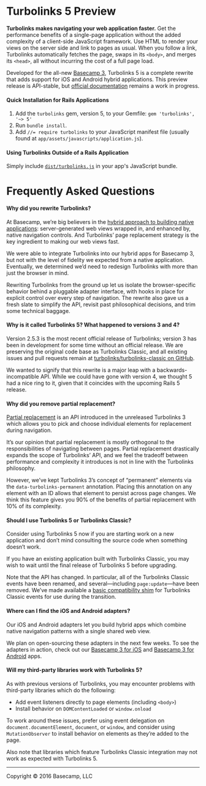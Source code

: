 # Turbolinks 5 Preview

**Turbolinks makes navigating your web application faster.** Get the performance benefits of a single-page application without the added complexity of a client-side JavaScript framework. Use HTML to render your views on the server side and link to pages as usual. When you follow a link, Turbolinks automatically fetches the page, swaps in its `<body>`, and merges its `<head>`, all without incurring the cost of a full page load.

Developed for the all-new [Basecamp 3](https://basecamp.com/3/), Turbolinks 5 is a complete rewrite that adds support for iOS and Android hybrid applications. This preview release is API-stable, but [official documentation](https://github.com/turbolinks/turbolinks/tree/docs#readme) remains a work in progress.

#### Quick Installation for Rails Applications

1. Add the `turbolinks` gem, version 5, to your Gemfile: `gem 'turbolinks', '~> 5'`
2. Run `bundle install`.
3. Add `//= require turbolinks` to your JavaScript manifest file (usually found at `app/assets/javascripts/application.js`).

#### Using Turbolinks Outside of a Rails Application

Simply include [`dist/turbolinks.js`](dist/turbolinks.js) in your app's JavaScript bundle.

# Frequently Asked Questions

#### Why did you rewrite Turbolinks?

At Basecamp, we’re big believers in the [hybrid approach to building native applications](https://blogcabin.37signals.com/posts/3743-hybrid-sweet-spot-native-navigation-web-content): server-generated web views wrapped in, and enhanced by, native navigation controls. And Turbolinks’ page replacement strategy is the key ingredient to making our web views fast.

We were able to integrate Turbolinks into our hybrid apps for Basecamp 3, but not with the level of fidelity we expected from a native application. Eventually, we determined we’d need to redesign Turbolinks with more than just the browser in mind.

Rewriting Turbolinks from the ground up let us isolate the browser-specific behavior behind a pluggable adapter interface,  with hooks in place for explicit control over every step of navigation. The rewrite also gave us a fresh slate to simplify the API, revisit past philosophical decisions, and trim some technical baggage.

#### Why is it called Turbolinks 5? What happened to versions 3 and 4?

Version 2.5.3 is the most recent official release of Turbolinks; version 3 has been in development for some time without an official release. We are preserving the original code base as Turbolinks Classic, and all existing issues and pull requests remain at [turbolinks/turbolinks-classic on GitHub](https://github.com/turbolinks/turbolinks-classic).

We wanted to signify that this rewrite is a major leap with a backwards-incompatible API. While we could have gone with version 4, we thought 5 had a nice ring to it, given that it coincides with the upcoming Rails 5 release.

#### Why did you remove partial replacement?

[Partial replacement](https://github.com/rails/turbolinks#partial-replacement-30) is an API introduced in the unreleased Turbolinks 3 which allows you to pick and choose individual elements for replacement during navigation.

It’s our opinion that partial replacement is mostly orthogonal to the responsibilities of navigating between pages. Partial replacement drastically expands the scope of Turbolinks’ API, and we feel the tradeoff between performance and complexity it introduces is not in line with the Turbolinks philosophy.

However, we’ve kept Turbolinks 3’s concept of “permanent” elements via the `data-turbolinks-permanent` annotation. Placing this annotation on any element with an ID allows that element to persist across page changes. We think this feature gives you 90% of the benefits of partial replacement with 10% of its complexity.

#### Should I use Turbolinks 5 or Turbolinks Classic?

Consider using Turbolinks 5 now if you are starting work on a new application and don’t mind consulting the source code when something doesn’t work.

If you have an existing application built with Turbolinks Classic, you may wish to wait until the final release of Turbolinks 5 before upgrading.

Note that the API has changed. In particular, all of the Turbolinks Classic events have been renamed, and several—including `page:update`—have been removed. We’ve made available a [basic compatibility shim](src/turbolinks/compatibility.coffee) for Turbolinks Classic events for use during the transition.

#### Where can I find the iOS and Android adapters?

Our iOS and Android adapters let you build hybrid apps which combine native navigation patterns with a single shared web view.

We plan on open-sourcing these adapters in the next few weeks. To see the adapters in action, check out our [Basecamp 3 for iOS](https://itunes.apple.com/us/app/id1015603248) and [Basecamp 3 for Android](https://play.google.com/store/apps/details?id=com.basecamp.bc3) apps.

#### Will my third-party libraries work with Turbolinks 5?

As with previous versions of Turbolinks, you may encounter problems with third-party libraries which do the following:

* Add event listeners directly to page elements (including `<body>`)
* Install behavior on `DOMContentLoaded` or `window.onload`

To work around these issues, prefer using event delegation on `document.documentElement`, `document`, or `window`, and consider using `MutationObserver` to install behavior on elements as they’re added to the page.

Also note that libraries which feature Turbolinks Classic integration may not work as expected with Turbolinks 5.


---

Copyright © 2016 Basecamp, LLC
